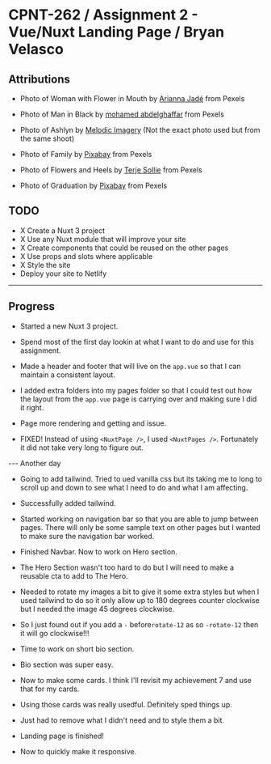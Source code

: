 # CPNT-262 / Assignment 2 - Vue/Nuxt Landing Page / Bryan Velasco

## Attributions

- Photo of Woman with Flower in Mouth by [Arianna Jadé](https://www.pexels.com/photo/woman-in-brown-and-black-leopard-coat-4754648/) from Pexels

- Photo of Man in Black by [mohamed abdelghaffar](https://www.pexels.com/photo/man-in-black-jacket-771742/) from Pexels

- Photo of Ashlyn by [Melodic Imagery](https://www.melodicimagery.com/p726233554/e13addccb) (Not the exact photo used but from the same shoot)

- Photo of Family by [Pixabay](https://www.pexels.com/photo/cute-family-picture-160994/) from Pexels

- Photo of Flowers and Heels by [Terje Sollie](https://www.pexels.com/photo/wedding-preparation-313707/) from Pexels

- Photo of Graduation by [Pixabay](https://www.pexels.com/photo/newly-graduated-people-wearing-black-academy-gowns-throwing-hats-up-in-the-air-267885/) from Pexels

## TODO

- X Create a Nuxt 3 project
- X Use any Nuxt module that will improve your site
- X Create components that could be reused on the other pages
- X Use props and slots where applicable
- X Style the site
- Deploy your site to Netlify

---

## Progress

- Started a new Nuxt 3 project.

- Spend most of the first day lookin at what I want to do and use for this assignment.

- Made a header and footer that will live on the `app.vue` so that I can maintain a consistent layout.

- I added extra folders into my pages folder so that I could test out how the layout from the `app.vue` page is carrying over and making sure I did it right.

- Page more rendering and getting and issue.

- FIXED! Instead of using `<NuxtPage />`, I used `<NuxtPages />`. Fortunately it did not take very long to figure out.

--- Another day

- Going to add tailwind. Tried to ued vanilla css but its taking me to long to scroll up and down to see what I need to do and what I am affecting.

- Successfully added tailwind.

- Started working on navigation bar so that you are able to jump between pages. There will only be some sample text on other pages but I wanted to make sure the navigation bar worked.

- Finished Navbar. Now to work on Hero section.

- The Hero Section wasn't too hard to do but I will need to make a reusable cta to add to The Hero.

- Needed to rotate my images a bit to give it some extra styles but when I used tailwind to do so it only allow up to 180 degrees counter clockwise but I needed the image 45 degrees clockwise.

- So I just found out if you add a `-` before`rotate-12` as so `-rotate-12` then it will go clockwise!!!

- Time to work on short bio section.

- Bio section was super easy.

- Now to make some cards. I think I'll revisit my achievement 7 and use that for my cards.

- Using those cards was really usedful. Definitely sped things up.

- Just had to remove what I didn't need and to style them a bit.

- Landing page is finished!

- Now to quickly make it responsive.
